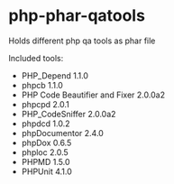 php-phar-qatools
================

Holds different php qa tools as phar file

Included tools:

* PHP_Depend 1.1.0
* phpcb 1.1.0
* PHP Code Beautifier and Fixer 2.0.0a2
* phpcpd 2.0.1
* PHP_CodeSniffer 2.0.0a2
* phpdcd 1.0.2
* phpDocumentor 2.4.0
* phpDox 0.6.5
* phploc 2.0.5
* PHPMD 1.5.0
* PHPUnit 4.1.0
